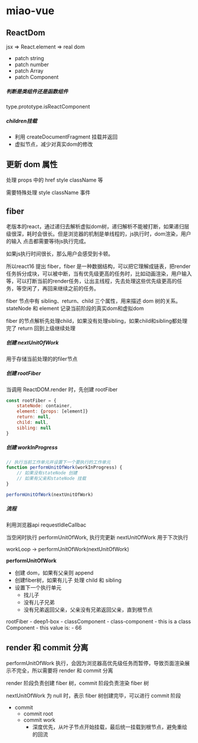 # miao-vue

## ReactDom

jsx => React.element => real dom

* patch string
* patch number
* patch Array
* patch Component

##### 判断是类组件还是函数组件

type.prototype.isReactComponent

##### children挂载

* 利用 createDocumentFragment 挂载并返回
* 虚拟节点，减少对真实dom的修改

## 更新 dom 属性

处理 props 中的 href style className 等

需要特殊处理 style className 事件

## fiber

老版本的react，通过递归去解析虚拟dom树，递归解析不能被打断，如果递归层级很深，耗时会很长。但是浏览器的机制是单线程的，js执行时，dom渲染，用户的输入 点击都需要等待js执行完成。

如果js执行时间很长，那么用户会感受到卡顿。

所以react16 提出 fiber，fiber 是一种数据结构，可以把它理解成链表，把render任务拆分成块，可以被中断，当有优先级更高的任务时，比如动画渲染，用户输入等，可以打断当前的render任务，让出主线程，先去处理这些优先级更高的任务，等空闲了，再回来继续之前的任务。

fiber 节点中有 sibling、return、child 三个属性，用来描述 dom 树的关系。stateNode 和 element 记录当前阶段的真实dom和虚拟dom

fiber 的节点解析先处理child，如果没有处理sibling，如果child和sibling都处理完了 return 回到上级继续处理


##### 创建 nextUnitOfWork

用于存储当前处理的的filer节点

##### 创建 rootFiber

当调用 ReactDOM.render 时，先创建 rootFiber

```js
const rootFiber = {
    stateNode: container,
    element: {props: [element]}
    return: null,
    child: null,
    sibling: null
} 
```

##### 创建 workInProgress

```js
// 执行当前工作单元并设置下一个要执行的工作单元
function performUnitOfWork(workInProgress) {
    // 如果没有stateNode 创建
    // 如果有父亲和stateNode 挂载
}

performUnitOfWork(nextUnitOfWork)
```

##### 流程

利用浏览器api  requestIdleCallbac

当空闲时执行 performUnitOfWork, 执行完更新 nextUnitOfWork 用于下次执行

workLoop -> performUnitOfWork(nextUnitOfWork)

**performUnitOfWork**

* 创建 dom，如果有父亲则 append
* 创建fiber树，如果有儿子 处理 child 和 sibling
* 设置下一个执行单元
    * 找儿子
    * 没有儿子兄弟
    * 没有兄弟返回父亲，父亲没有兄弟返回父亲，直到根节点

rootFiber 
    - deep1-box
        - classComponent
            - class-component
                - this is a class Component
                - this value is: 
                    - 66

## render 和  commit 分离

performUnitOfWork 执行，会因为浏览器高优先级任务而暂停，导致页面渲染展示不完全，所以需要将 render 和 commit 分离

render 阶段负责创建 fiber 树，commit 阶段负责渲染 fiber 树

nextUnitOfWork 为 null 时，表示 fiber 树创建完毕，可以进行 commit 阶段

- commit
    - commit root
    - commit work
        - 深度优先，从叶子节点开始挂载，最后统一挂载到根节点，避免重绘的回流




